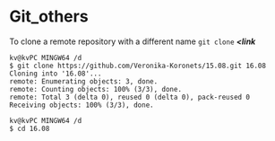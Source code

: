 # Git_others

To clone a remote repository with a different name 
``git clone`` ***<link*** <new name of repo>
```
kv@kvPC MINGW64 /d
$ git clone https://github.com/Veronika-Koronets/15.08.git 16.08
Cloning into '16.08'...
remote: Enumerating objects: 3, done.
remote: Counting objects: 100% (3/3), done.
remote: Total 3 (delta 0), reused 0 (delta 0), pack-reused 0
Receiving objects: 100% (3/3), done.

kv@kvPC MINGW64 /d
$ cd 16.08
```
